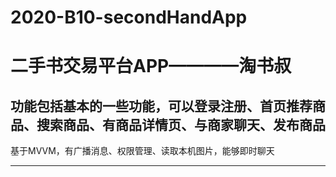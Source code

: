 # 2020-B10-secondHandApp

二手书交易平台APP————淘书叔
====
功能包括基本的一些功能，可以登录注册、首页推荐商品、搜索商品、有商品详情页、与商家聊天、发布商品
-------
基于MVVM，有广播消息、权限管理、读取本机图片，能够即时聊天

------- 
